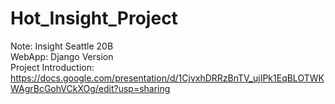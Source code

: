 # Hot_Insight_Project
Note: Insight Seattle 20B\
WebApp: Django Version\
Project Introduction: https://docs.google.com/presentation/d/1CjvxhDRRzBnTV_ujIPk1EqBLOTWKWAgrBcGohVCkXOg/edit?usp=sharing
